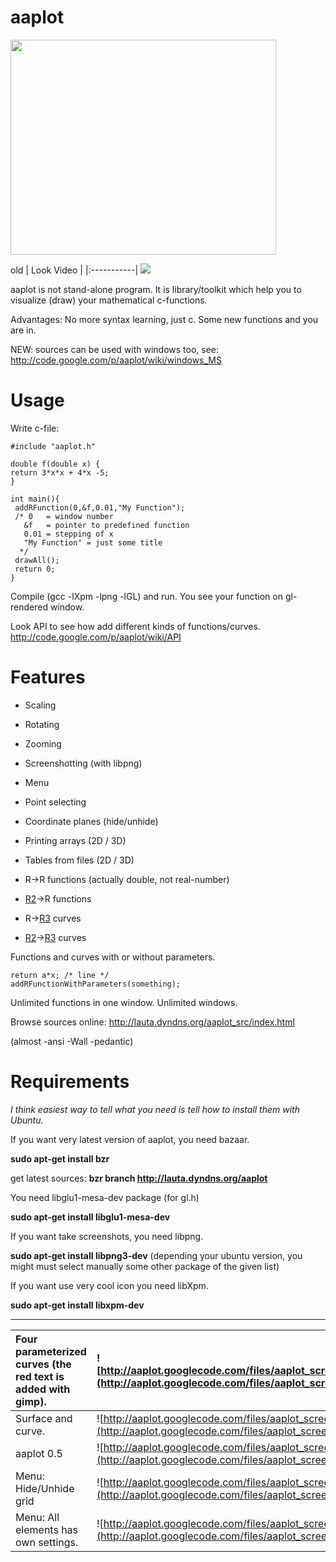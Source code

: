 # aaplot #
<a href='http://www.youtube.com/watch?feature=player_embedded&v=ujbLu7FNSFk' target='_blank'><img src='http://img.youtube.com/vi/ujbLu7FNSFk/0.jpg' width='425' height=344 /></a>


old
| Look Video |
|:-----------|
[![](http://aaplot.googlecode.com/files/aaplot_screenshot1.png)](http://www.youtube.com/watch?v=ujbLu7FNSFk)

aaplot is not stand-alone program. It is library/toolkit which help you to visualize (draw) your mathematical c-functions.

Advantages: No more syntax learning, just c. Some new functions and you are in.

NEW: sources can be used with windows too, see: http://code.google.com/p/aaplot/wiki/windows_MS

# Usage #
Write c-file:
```
#include "aaplot.h"

double f(double x) {
return 3*x*x + 4*x -5;
}

int main(){
 addRFunction(0,&f,0.01,"My Function");
 /* 0   = window number
   &f   = pointer to predefined function
   0.01 = stepping of x 
   "My Function" = just some title
  */
 drawAll();
 return 0;
}
```
Compile (gcc -lXpm -lpng -lGL) and run. You see your function on gl-rendered window.

Look API to see how add different kinds of functions/curves. http://code.google.com/p/aaplot/wiki/API

# Features #
  * Scaling
  * Rotating
  * Zooming
  * Screenshotting (with libpng)
  * Menu
  * Point selecting
  * Coordinate planes (hide/unhide)

  * Printing arrays (2D / 3D)
  * Tables from files (2D / 3D)
  * R->R functions (actually double, not real-number)
  * [R2](https://code.google.com/p/aaplot/source/detail?r=2)->R functions
  * R->[R3](https://code.google.com/p/aaplot/source/detail?r=3) curves
  * [R2](https://code.google.com/p/aaplot/source/detail?r=2)->[R3](https://code.google.com/p/aaplot/source/detail?r=3) curves

Functions and curves with or without parameters.
```
return a*x; /* line */
addRFunctionWithParameters(something);
```



Unlimited functions in one window.
Unlimited windows.

Browse sources online: http://lauta.dyndns.org/aaplot_src/index.html

(almost -ansi -Wall -pedantic)

# Requirements #
_I think easiest way to tell what you need is tell how to install them with Ubuntu._

If you want very latest version of aaplot, you need bazaar.

**sudo apt-get install bzr**

get latest sources:
**bzr branch http://lauta.dyndns.org/aaplot**

You need libglu1-mesa-dev package (for gl.h)

**sudo apt-get install libglu1-mesa-dev**

If you want take screenshots, you need libpng.

**sudo apt-get install libpng3-dev** (depending your ubuntu version, you might must select manually some other package of the given list)


If you want use very cool icon you need libXpm.

**sudo apt-get install libxpm-dev**


---

| Four parameterized curves (the red text is added with gimp). | ![http://aaplot.googlecode.com/files/aaplot_screenshot1.png](http://aaplot.googlecode.com/files/aaplot_screenshot1.png) |
|:-------------------------------------------------------------|:------------------------------------------------------------------------------------------------------------------------|
| Surface and curve. | ![http://aaplot.googlecode.com/files/aaplot_screenshot2.png](http://aaplot.googlecode.com/files/aaplot_screenshot2.png) |
| aaplot 0.5 | ![http://aaplot.googlecode.com/files/aaplot_screenshot3.png](http://aaplot.googlecode.com/files/aaplot_screenshot3.png) |
| Menu: Hide/Unhide grid | ![http://aaplot.googlecode.com/files/aaplot_screenshot4.png](http://aaplot.googlecode.com/files/aaplot_screenshot4.png) |
| Menu: All elements has own settings. | ![http://aaplot.googlecode.com/files/aaplot_screenshot5.png](http://aaplot.googlecode.com/files/aaplot_screenshot5.png) |